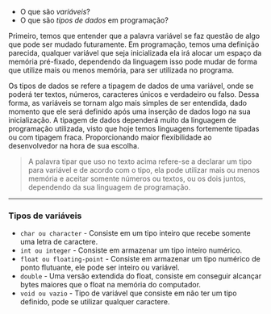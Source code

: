 
- O que são _variáveis_?
- O que são _tipos de dados_ em programação?

Primeiro, temos que entender que a palavra variável se faz questão de algo que pode ser mudado futuramente.
Em programação, temos uma definição parecida, qualquer variável que seja inicializada ela irá alocar um espaço da memória pré-fixado,
dependendo da linguagem isso pode mudar de forma que utilize mais ou menos memória, para ser utilizada no programa.

Os tipos de dados se refere a tipagem de dados de uma variável, onde se poderá ter textos, números, caracteres únicos e verdadeiro ou falso. Dessa forma,
as variáveis se tornam algo mais simples de ser entendida, dado momento que ele será definido após uma inserção de dados logo na sua inicialização.
A tipagem de dados dependerá muito da linguagem de programação utilizada, visto que hoje temos linguagens fortemente tipadas ou com tipagem fraca. Proporcionando
maior flexibilidade ao desenvolvedor na hora de sua escolha.

> A palavra tipar que uso no texto acima refere-se a declarar um tipo para variável e de acordo com o tipo, ela pode utilizar mais ou menos memória e aceitar somente números ou textos, ou os dois juntos, dependendo da sua linguagem de programação.

----

### Tipos de variáveis

- `char ou character` - Consiste em um tipo inteiro que recebe somente uma letra de caractere.
- `int ou integer` - Consiste em armazenar um tipo inteiro numérico.
- `float ou floating-point` - Consiste em armazenar um tipo numérico de ponto flutuante, ele pode ser inteiro ou variável.
- `double` - Uma versão extendida do float, consiste em conseguir alcançar bytes maiores que o float na memória do computador.
- `void ou vazio` - Tipo de variável que consiste em não ter um tipo definido, pode se utilizar qualquer caractere.
